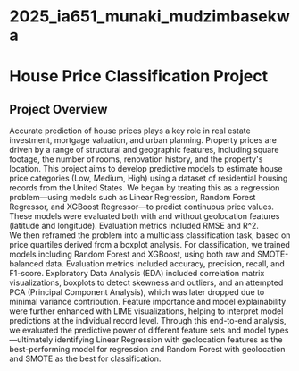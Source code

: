 # 2025_ia651_munaki_mudzimbasekwa

# House Price Classification Project
## Project Overview
Accurate prediction of house prices plays a key role in real estate investment, mortgage valuation, and urban planning. Property prices are driven by a range of structural and geographic features, including square footage, the number of rooms, renovation history, and the property's location.
This project aims to develop predictive models to estimate house price categories (Low, Medium, High) using a dataset of residential housing records from the United States. We began by treating this as a regression problem—using models such as Linear Regression, Random Forest Regressor, and XGBoost Regressor—to predict continuous price values. These models were evaluated both with and without geolocation features (latitude and longitude). Evaluation metrics included RMSE and R^2.  
We then reframed the problem into a multiclass classification task, based on price quartiles derived from a boxplot analysis. For classification, we trained models including Random Forest and XGBoost, using both raw and SMOTE-balanced data. Evaluation metrics included accuracy, precision, recall, and F1-score.
Exploratory Data Analysis (EDA) included correlation matrix visualizations, boxplots to detect skewness and outliers, and an attempted PCA (Principal Component Analysis), which was later dropped due to minimal variance contribution. Feature importance and model explainability were further enhanced with LIME visualizations, helping to interpret model predictions at the individual record level.
Through this end-to-end analysis, we evaluated the predictive power of different feature sets and model types—ultimately identifying Linear Regression with geolocation features as the best-performing model for regression and Random Forest with geolocation and SMOTE as the best for classification.
